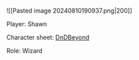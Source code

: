 
![[Pasted image 20240810190937.png|200]]

Player: Shawn

Character sheet: [DnDBeyond](https://www.dndbeyond.com/characters/122811217)

Role: Wizard

